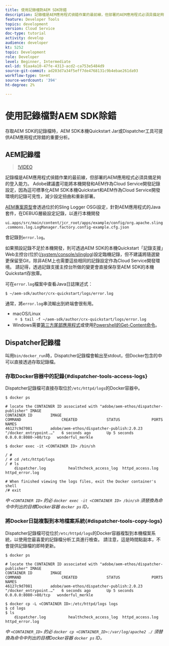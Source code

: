```yaml
---
title: 使用記錄檔對AEM SDK除錯
description: 記錄檔是AEM應用程式偵錯作業的最前線，但部署的AEM應用程式必須具備足夠的登入能力。
feature: Developer Tools
topics: development
version: Cloud Service
doc-type: tutorial
activity: develop
audience: developer
kt: 5252
topic: Development
role: Developer
level: Beginner, Intermediate
exl-id: 91aa4a10-47fe-4313-acd2-ca753e5484d9
source-git-commit: ad203d7a34f5eff7de4768131c9b4ebae261da93
workflow-type: tm+mt
source-wordcount: '394'
ht-degree: 2%

---
```


# 使用記錄檔對AEM SDK除錯

存取AEM SDK的記錄檔時，AEM SDK本機Quickstart Jar或Dispatcher工具可提供AEM應用程式除錯的重要分析。

## AEM記錄檔

>[!VIDEO](https://video.tv.adobe.com/v/34334/?quality=12&learn=on)

記錄檔是AEM應用程式偵錯作業的最前線，但部署的AEM應用程式必須具備足夠的登入能力。 Adobe建議盡可能將本機開發和AEM作為Cloud Service開發記錄設定，因為這可標準化AEM SDK本機Quickstart和AEM作為Cloud Service開發環境的記錄可見性，減少設定扭曲和重新部署。

[AEM專案原型](https://github.com/adobe/aem-project-archetype)會透過位於的Sling Logger OSGi設定，針對AEM應用程式的Java套件，在DEBUG層級設定記錄，以進行本機開發

`ui.apps/src/main/content/jcr_root/apps/example/config/org.apache.sling.commons.log.LogManager.factory.config-example.cfg.json`

會記錄到`error.log`。

如果預設記錄不足於本機開發，則可透過AEM SDK的本機Quickstart「記錄支援」Web主控台(位於([/system/console/slinglog](http://localhost:4502/system/console/slinglog))設定臨機記錄，但不建議將隨選變更保留至Git，除非AEM上也需要這些相同的記錄設定作為Cloud Service開發環境。 請記得，透過記錄支援主控台所做的變更會直接保存至AEM SDK的本機Quickstart存放庫。

可在`error.log`檔案中查看Java日誌陳述式：

```
$ ~/aem-sdk/author/crx-quickstart/logs/error.log
```

通常，將`error.log`串流輸出到終端會很有用。

+ macOS/Linux
   + `$ tail -f ~/aem-sdk/author/crx-quickstart/logs/error.log`
+ Windows需要[第三方尾部應用程式](https://stackoverflow.com/questions/187587/a-windows-equivalent-of-the-unix-tail-command)或使用[Powershell的Get-Content命令](https://stackoverflow.com/a/46444596/133936)。

## Dispatcher記錄檔

叫用`bin/docker_run`時，Dispatcher記錄檔會輸出至stdout，但Docker包含的中可以直接透過存取記錄檔。

### 存取Docker容器中的記錄{#dispatcher-tools-access-logs}

Dispatcher記錄檔可直接存取位於`/etc/httpd/logs`的Docker容器中。

```shell
$ docker ps

# locate the CONTAINER ID associated with "adobe/aem-ethos/dispatcher-publisher" IMAGE
CONTAINER ID        IMAGE                                       COMMAND                  CREATED             STATUS              PORTS                  NAMES
46127c9d7081        adobe/aem-ethos/dispatcher-publish:2.0.23   "/docker_entrypoint.…"   6 seconds ago       Up 5 seconds        0.0.0.0:8080->80/tcp   wonderful_merkle

$ docker exec -it <CONTAINER ID> /bin/sh

/ # 
/ # cd /etc/httpd/logs
/ # ls
    dispatcher.log          healthcheck_access_log  httpd_access.log        httpd_error.log

# When finished viewing the logs files, exit the Docker container's shell
/# exit
```

_中 `<CONTAINER ID>` 的必 `docker exec -it <CONTAINER ID> /bin/sh` 須替換為命令中列出的目標Docker容器 `docker ps` ID。_


### 將Docker日誌複製到本地檔案系統{#dispatcher-tools-copy-logs}

Dispatcher記錄檔可從位於`/etc/httpd/logs`的Docker容器複製到本機檔案系統，以使用您最喜愛的記錄檔分析工具進行檢查。 請注意，這是時間點副本，不會提供記錄檔的即時更新。

```shell
$ docker ps

# locate the CONTAINER ID associated with "adobe/aem-ethos/dispatcher-publisher" IMAGE
CONTAINER ID        IMAGE                                       COMMAND                  CREATED             STATUS              PORTS                  NAMES
46127c9d7081        adobe/aem-ethos/dispatcher-publish:2.0.23   "/docker_entrypoint.…"   6 seconds ago       Up 5 seconds        0.0.0.0:8080->80/tcp   wonderful_merkle

$ docker cp -L <CONTAINER ID>:/etc/httpd/logs logs 
$ cd logs
$ ls
    dispatcher.log          healthcheck_access_log  httpd_access.log        httpd_error.log
```

_中 `<CONTAINER_ID>` 的必 `docker cp <CONTAINER_ID>:/var/log/apache2 ./` 須替換為命令中列出的目標Docker容器 `docker ps` ID。_
